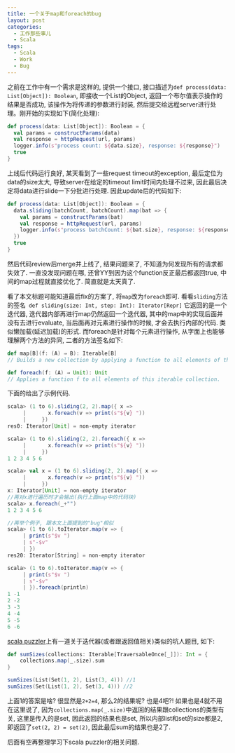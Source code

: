 ```yaml
---
title: 一个关于map和foreach的bug
layout: post
categories:
  - 工作那些事儿
  - Scala
tags:
  - Scala
  - Work
  - Bug
---
```


之前在工作中有一个需求是这样的, 提供一个接口, 接口描述为`` def process(data: List[Object]): Boolean ``, 即接收一个List的Object, 返回一个布尔值表示操作的结果是否成功, 该操作为将传递的参数进行封装, 然后提交给远程server进行处理。刚开始的实现如下(简化处理):

```scala
def process(data: List[Object]): Boolean = {
  val params = constructParams(data)
  val response = httpRequest(url, params)
  logger.info(s"process count: ${data.size}, response: ${response}") 
  true
}
```

上线后代码运行良好, 某天看到了一些request timeout的exception, 最后定位为data的size太大, 导致server在给定的timeout limit时间内处理不过来, 因此最后决定将data进行slide一下分批进行处理. 因此update后的代码如下: 

```scala
def process(data: List[Object]): Boolean = {
  data.sliding(batchCount, batchCount).map(bat => {
    val params = constructParams(bat)
    val response = httpRequest(url, params)
    logger.info(s"process batchCount: ${bat.size}, response: ${response}") 
  })
  true
}
```

然后代码review后merge并上线了, 结果问题来了, 不知道为何发现所有的请求都失效了. 
一直没发现问题在哪, 还曾YY到因为这个function反正最后都返回true, 中间的map过程就直接优化了. 简直就是太天真了.

看了本文标题可能知道最后fix的方案了, 将`map`改为`foreach`即可.
看看`sliding`方法的签名`` def sliding(size: Int, step: Int): Iterator[Repr]``
它返回的是一个迭代器, 迭代器内部再进行map仍然返回一个迭代器, 其中的map中的实现后面并没有去进行evaluate, 当后面再对元素进行操作的时候, 才会去执行内部的代码.
类似懒加载(延迟加载)的形式. 而foreach是针对每个元素进行操作, 从字面上也能够理解两个方法的异同, 
二者的方法签名如下:

```scala
def map[B](f: (A) ⇒ B): Iterable[B]
// Builds a new collection by applying a function to all elements of this iterable collection.

def foreach(f: (A) ⇒ Unit): Unit
// Applies a function f to all elements of this iterable collection.
```

下面的给出了示例代码.

```scala
scala> (1 to 6).sliding(2, 2).map({ x =>
     |       x.foreach(v => print(s"${v} "))
     |     })
res0: Iterator[Unit] = non-empty iterator

scala> (1 to 6).sliding(2, 2).foreach({ x =>
     |       x.foreach(v => print(s"${v} "))
     |     })
1 2 3 4 5 6

scala> val x = (1 to 6).sliding(2, 2).map({ x =>
     |       x.foreach(v => print(s"${v} "))
     |     })
x: Iterator[Unit] = non-empty iterator
//再对x进行遍历时才会输出(执行上面map中的代码块)
scala> x.foreach(_+"")
1 2 3 4 5 6

//再举个例子, 跟本文上面提到的"bug"相似
scala> (1 to 6).toIterator.map(v => {
     | print(s"$v ")
     | s"-$v"
     | })
res20: Iterator[String] = non-empty iterator

scala> (1 to 6).toIterator.map(v => {
     | print(s"$v ")
     | s"-$v"
     | }).foreach(println)
1 -1
2 -2
3 -3
4 -4
5 -5
6 -6
```

[scala puzzler](http://scalapuzzlers.com/#pzzlr-006)上有一道关于迭代器(或者跟返回值相关)类似的坑人题目, 如下:

```scala
def sumSizes(collections: Iterable[TraversableOnce[_]]): Int = {
    collections.map(_.size).sum
}

sumSizes(List(Set(1, 2), List(3, 4))) //1
sumSizes(Set(List(1, 2), Set(3, 4))) //2
```

上面1的答案是啥? 很显然是`2+2=4`, 那么2的结果呢? 也是4吧?!
如果也是4就不用在这里说了, 因为`collections.map(_.size)`中返回的结果跟collections的类型有关, 这里是传入的是set, 因此返回的结果也是set, 所以内部list和set的size都是2, 即返回了`set(2, 2) = set(2)`, 因此最后sum的结果也是2了.

后面有空再整理学习下scala puzzler的相关问题. 
